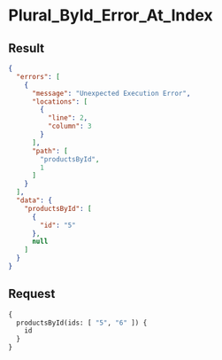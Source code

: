 # Plural_ById_Error_At_Index

## Result

```json
{
  "errors": [
    {
      "message": "Unexpected Execution Error",
      "locations": [
        {
          "line": 2,
          "column": 3
        }
      ],
      "path": [
        "productsById",
        1
      ]
    }
  ],
  "data": {
    "productsById": [
      {
        "id": "5"
      },
      null
    ]
  }
}
```

## Request

```graphql
{
  productsById(ids: [ "5", "6" ]) {
    id
  }
}
```

